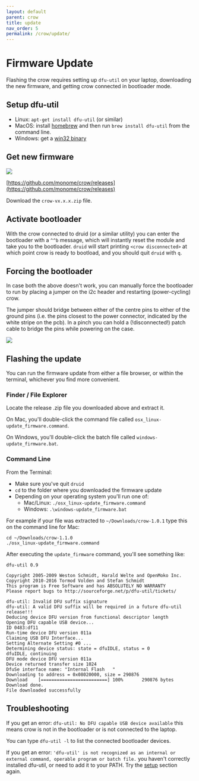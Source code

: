 ```yaml
---
layout: default
parent: crow
title: update
nav_order: 5
permalink: /crow/update/
---
```


# Firmware Update

Flashing the crow requires setting up `dfu-util` on your laptop, downloading the new firmware, and getting crow connected in bootloader mode.

## Setup dfu-util<a name="setup"></a>

- Linux: `apt-get install dfu-util` (or similar)
- MacOS: install [homebrew](https://brew.sh) and then run `brew install dfu-util` from the command line.
- Windows: get a [win32 binary](http://dfu-util.sourceforge.net)

## Get new firmware

![](../images/crow-releases.png)

[https://github.com/monome/crow/releases](https://github.com/monome/crow/releases)

Download the `crow-vx.x.x.zip` file.


## Activate bootloader

With the crow connected to druid (or a similar utility) you can enter the bootloader with a `^^b` message, which will instantly reset the module and take you to the bootloader. `druid` will start printing `<crow disconnected>` at which point crow is ready to bootload, and you should quit `druid` with `q`.


## Forcing the bootloader

In case both the above doesn't work, you can manually force the bootloader to run by placing a jumper on the i2c header and restarting (power-cycling) crow.

The jumper should bridge between either of the centre pins to either of the
ground pins (i.e. the pins closest to the power connector, indicated by the
white stripe on the pcb). In a pinch you can hold a (!disconnected!) patch cable
to bridge the pins while powering on the case.

![](../images/crow-dfu.jpg)

## Flashing the update

You can run the firmware update from either a file browser, or within the terminal, whichever you find more convenient.

### Finder / File Explorer

Locate the release .zip file you downloaded above and extract it.

On Mac, you'll double-click the command file called `osx_linux-update_firmware.command`.

On Windows, you'll double-click the batch file called `windows-update_firmware.bat`.

### Command Line

From the Terminal:

* Make sure you've quit `druid`
* `cd` to the folder where you downloaded the firmware update
* Depending on your operating system you'll run one of:
  * Mac/Linux: `./osx_linux-update_firmware.command`
  * Windows: `.\windows-update_firmware.bat`

For example if your file was extracted to `~/Downloads/crow-1.0.1` type this on the command line for Mac:

```console
cd ~/Downloads/crow-1.1.0
./osx_linux-update_firmware.command
```

After executing the `update_firmware` command, you'll see something like:

```console
dfu-util 0.9

Copyright 2005-2009 Weston Schmidt, Harald Welte and OpenMoko Inc.
Copyright 2010-2016 Tormod Volden and Stefan Schmidt
This program is Free Software and has ABSOLUTELY NO WARRANTY
Please report bugs to http://sourceforge.net/p/dfu-util/tickets/

dfu-util: Invalid DFU suffix signature
dfu-util: A valid DFU suffix will be required in a future dfu-util release!!!
Deducing device DFU version from functional descriptor length
Opening DFU capable USB device...
ID 0483:df11
Run-time device DFU version 011a
Claiming USB DFU Interface...
Setting Alternate Setting #0 ...
Determining device status: state = dfuIDLE, status = 0
dfuIDLE, continuing
DFU mode device DFU version 011a
Device returned transfer size 1024
DfuSe interface name: "Internal Flash   "
Downloading to address = 0x08020000, size = 290876
Download	[=========================] 100%       290876 bytes
Download done.
File downloaded successfully
```

## Troubleshooting

If you get an error: `dfu-util: No DFU capable USB device available` this means crow is not in the bootloader or is not connected to the laptop.

You can type `dfu-util -l` to list the connected bootloader devices.

If you get an error: `'dfu-util' is not recognized as an internal or external command, operable program or batch file.` you haven't correctly installed dfu-util, or need to add it to your PATH. Try the [setup](#setup) section again.
